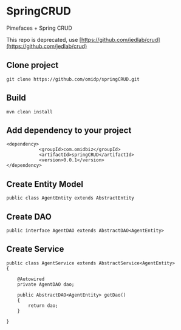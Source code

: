 # SpringCRUD
Pimefaces + Spring CRUD 

This repo is deprecated, use [https://github.com/jedlab/crud](https://github.com/jedlab/crud)

## Clone project

```
git clone https://github.com/omidp/springCRUD.git
```

## Build 

```
mvn clean install
```

## Add dependency to your project

```
<dependency>
			<groupId>com.omidbiz</groupId>
			<artifactId>springCRUD</artifactId>
			<version>0.0.1</version>
</dependency>
```

## Create Entity Model

```
public class AgentEntity extends AbstractEntity
```

## Create DAO

```
public interface AgentDAO extends AbstractDAO<AgentEntity>
```



## Create Service

```
public class AgentService extends AbstractService<AgentEntity>
{

	@Autowired
	private AgentDAO dao;

	public AbstractDAO<AgentEntity> getDao()
	{
		return dao;
	}

}

```

